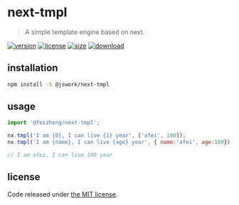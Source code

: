 # next-tmpl
> A simple template engine based on next.

[![version][version-image]][version-url]
[![license][license-image]][license-url]
[![size][size-image]][size-url]
[![download][download-image]][download-url]

## installation
```bash
npm install -S @jswork/next-tmpl
```

## usage
```js
import '@feizheng/next-tmpl';

nx.tmpl('I am {0}, I can live {1} year', ['afei', 100]);
nx.tmpl('I am {name}, I can live {age} year', { name:'afei', age:100});

// I am afei, I can live 100 year
```

## license
Code released under [the MIT license](https://github.com/afeiship/next-tmpl/blob/master/LICENSE.txt).

[version-image]: https://img.shields.io/npm/v/@jswork/next-tmpl
[version-url]: https://npmjs.org/package/@jswork/next-tmpl

[license-image]: https://img.shields.io/npm/l/@jswork/next-tmpl
[license-url]: https://github.com/afeiship/next-tmpl/blob/master/LICENSE.txt

[size-image]: https://img.shields.io/bundlephobia/minzip/@jswork/next-tmpl
[size-url]: https://github.com/afeiship/next-tmpl/blob/master/dist/next-tmpl.min.js

[download-image]: https://img.shields.io/npm/dm/@jswork/next-tmpl
[download-url]: https://www.npmjs.com/package/@jswork/next-tmpl
